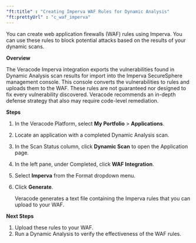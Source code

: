```yaml
---
"ft:title" : "Creating Imperva WAF Rules for Dynamic Analysis"
"ft:prettyUrl" : "c_waf_imperva"
---
```

You can create web application firewalls \(WAF\) rules using Imperva. You can use these rules to block potential attacks based on the results of your dynamic scans.

<p font-size="13pt"><b>Overview</b></p>

The Veracode Imperva integration exports the vulnerabilities found in Dynamic Analysis scan results for import into the Imperva SecureSphere management console. This console converts the vulnerabilities to rules and uploads them to the WAF. These rules are not guaranteed nor designed to fix every vulnerability discovered. Veracode recommends an in-depth defense strategy that also may require code-level remediation.

<p font-size="13pt"><b>Steps</b></p>

1. In the Veracode Platform, select **My Portfolio** \> **Applications**.
2. Locate an application with a completed Dynamic Analysis scan.
3. In the Scan Status column, click **Dynamic Scan** to open the Application page.
4. In the left pane, under Completed, click **WAF Integration**.
5. Select **Imperva** from the Format dropdown menu.
6. Click **Generate**.

    Veracode generates a text file containing the Imperva rules that you can upload to your WAF.

<p font-size="13pt"><b>Next Steps</b></p>

1. Upload these rules to your WAF.
2. Run a Dynamic Analysis to verify the effectiveness of the WAF rules.